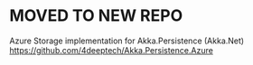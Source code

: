 # MOVED TO NEW REPO
Azure Storage implementation for Akka.Persistence (Akka.Net)  https://github.com/4deeptech/Akka.Persistence.Azure


